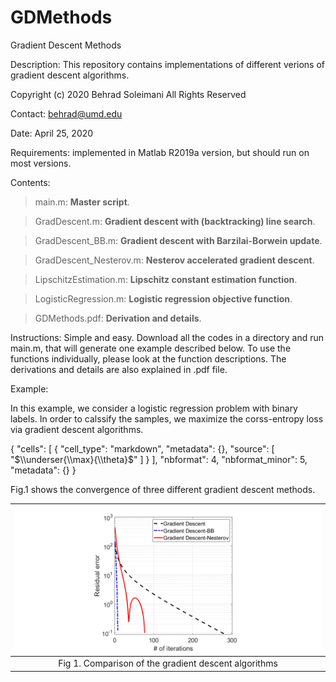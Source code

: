 # GDMethods
Gradient Descent Methods

Description: This repository contains implementations of different verions of gradient descent algorithms.

Copyright (c) 2020 Behrad Soleimani All Rights Reserved

Contact: behrad@umd.edu

Date: April 25, 2020

Requirements: implemented in Matlab R2019a version, but should run on most versions.

Contents: 
> main.m:       **Master script**. 

> GradDescent.m:       **Gradient descent with (backtracking) line search**.

> GradDescent_BB.m:  **Gradient descent with Barzilai-Borwein update**.

> GradDescent_Nesterov.m:  **Nesterov accelerated gradient descent**.

> LipschitzEstimation.m:  **Lipschitz constant estimation function**.

> LogisticRegression.m:  **Logistic regression objective function**.

> GDMethods.pdf: **Derivation and details**.

Instructions: Simple and easy. Download all the codes in a directory and run main.m, that will generate one example described below. To use the functions individually, please look at the function descriptions. The derivations and details are also explained in .pdf file.

Example:

In this example, we consider a logistic regression problem with binary labels. In order to calssify the samples, we maximize the corss-entropy loss via gradient descent algorithms.

{
 "cells": [
  {
   "cell_type": "markdown",
   "metadata": {},
   "source": [
    "$\\underser{\\max}{\\theta}$"
   ]
  }
 ],
 "nbformat": 4,
 "nbformat_minor": 5,
 "metadata": {}
}


Fig.1 shows the convergence of three different gradient descent methods.

| ![](Figs/GD.png) | 
|:--:| 
| Fig 1. Comparison of the gradient descent algorithms|

